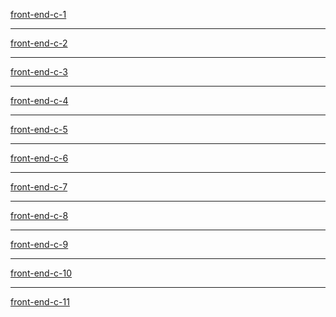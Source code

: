 <a href="https://front-end-c-1.netlify.app/">front-end-c-1</a> <br/>
<hr/>
<a href="https://front-end-c-2.netlify.app/">front-end-c-2</a> <br/>
<hr/>
<a href="https://front-end-c-3.netlify.app/">front-end-c-3</a>
<hr/>
<a href="https://front-end-c-4.netlify.app/">front-end-c-4</a>
<hr/>
<a href="https://front-end-c-5.netlify.app/">front-end-c-5</a>
<hr/>
<a href="https://front-end-c-6.netlify.app/">front-end-c-6</a>
<hr/>
<a href="https://front-end-c-7.netlify.app/">front-end-c-7</a>
<hr/>
<a href="https://front-end-c-8.netlify.app/">front-end-c-8</a>
<hr/>
<a href="https://front-end-c-9.netlify.app/">front-end-c-9</a>
<hr/>
<a href="https://front-end-c-10.netlify.app/">front-end-c-10</a>
<hr/>
<a href="https://front-end-c-11.netlify.app/">front-end-c-11</a>
